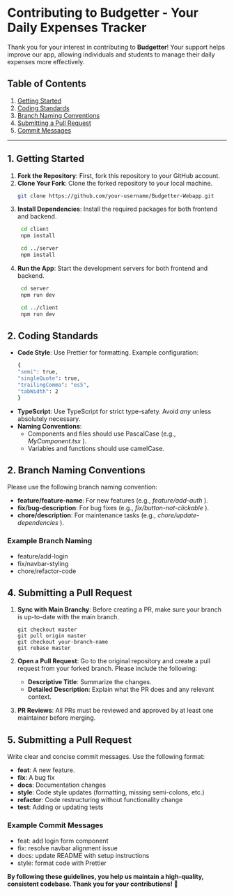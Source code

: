 # Contributing to Budgetter - Your Daily Expenses Tracker

Thank you for your interest in contributing to **Budgetter**! Your support helps improve our app, allowing individuals and students to manage their daily expenses more effectively.

## Table of Contents

1. [Getting Started](#getting-started)
2. [Coding Standards](#coding-standards)
3. [Branch Naming Conventions](#branch-naming-conventions)
4. [Submitting a Pull Request](#submitting-a-pull-request)
5. [Commit Messages](#commit-messages)

---

## 1. Getting Started

1. **Fork the Repository**: First, fork this repository to your GitHub account.
2. **Clone Your Fork**: Clone the forked repository to your local machine.
   ```bash
   git clone https://github.com/your-username/Budgetter-Webapp.git
   ```
3. **Install Dependencies**: Install the required packages for both frontend and backend.
   ```bash
    cd client
    npm install

    cd ../server
    npm install
    ```
4. **Run the App**: Start the development servers for both frontend and backend.
   ```bash
    cd server
    npm run dev

    cd ../client
    npm run dev
    ```

## 2. Coding Standards
*  **Code Style**: Use Prettier for formatting. Example configuration:
    ```bash
    {
    "semi": true,
    "singleQuote": true,
    "trailingComma": "es5",
    "tabWidth": 2
    }

    ```
*  **TypeScript**: Use TypeScript for strict type-safety. Avoid *any* unless absolutely necessary.
*  **Naming Conventions**: 
    - Components and files should use PascalCase (e.g., *MyComponent.tsx* ).
    - Variables and functions should use camelCase.

## 2. Branch Naming Conventions
Please use the following branch naming convention:

*  **feature/feature-name**: For new features (e.g., 
 *feature/add-auth* ).
*  **fix/bug-description**: For bug fixes (e.g.,
 *fix/button-not-clickable* ).
*  **chore/description**: For maintenance tasks (e.g., 
 *chore/update-dependencies* ).

### Example Branch Naming

- feature/add-login
- fix/navbar-styling
- chore/refactor-code

## 4. Submitting a Pull Request

1. **Sync with Main Branchy**: Before creating a PR, make sure your branch is up-to-date with the main branch.
    ```base
    git checkout master
    git pull origin master
    git checkout your-branch-name
    git rebase master

    ```
2. **Open a Pull Request**: Go to the original repository and create a pull request from your forked branch. Please include the following:
    - **Descriptive Title**: Summarize the changes.
    - **Detailed Description**: Explain what the PR does and any relevant context.

3. **PR Reviews**: All PRs must be reviewed and approved by at least one maintainer before merging.

## 5. Submitting a Pull Request
Write clear and concise commit messages. Use the following format:

- **feat**: A new feature.
- **fix**: A bug fix
- **docs**: Documentation changes
- **style**: Code style updates (formatting, missing semi-colons, etc.)
- **refactor**: Code restructuring without functionality change
- **test**: Adding or updating tests

### Example Commit Messages
- feat: add login form component
- fix: resolve navbar alignment issue
- docs: update README with setup instructions
- style: format code with Prettier

**By following these guidelines, you help us maintain a high-quality, consistent codebase. Thank you for your contributions! 🎉**